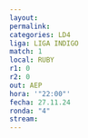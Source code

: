 ```yaml
---
layout: 
permalink: 
categories: LD4
liga: LIGA INDIGO
match: 1
local: RUBY
r1: 0
r2: 0
out: AEP
hora: '"22:00"'
fecha: 27.11.24
ronda: "4"
stream:
---
```

